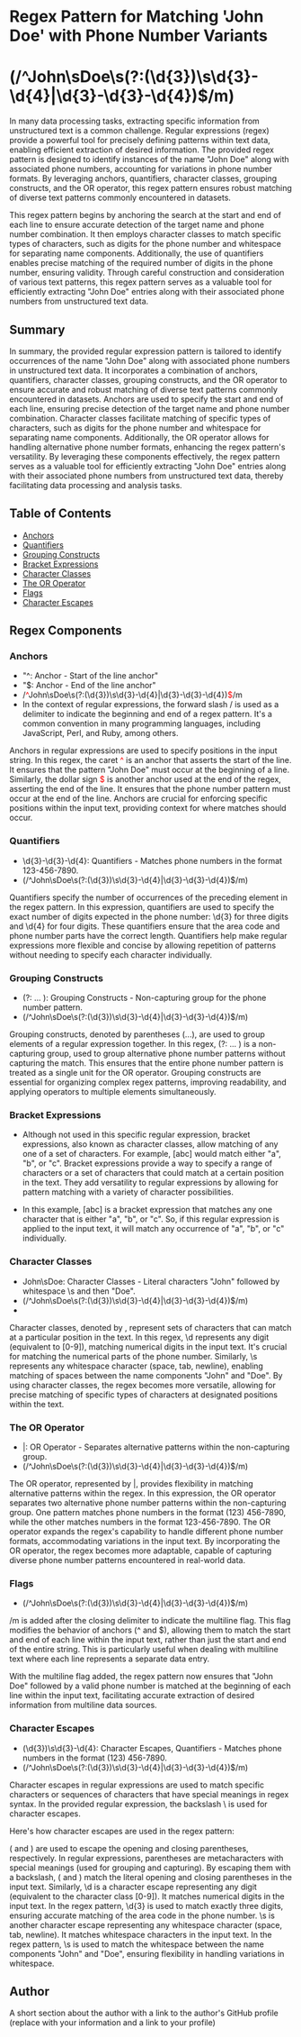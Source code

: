 # Regex Pattern for Matching 'John Doe' with Phone Number Variants 
# (/^John\sDoe\s(?:\(\d{3}\)\s\d{3}-\d{4}|\d{3}-\d{3}-\d{4})$/m)

In many data processing tasks, extracting specific information from unstructured text is a common challenge. Regular expressions (regex) provide a powerful tool for precisely defining patterns within text data, enabling efficient extraction of desired information. The provided regex pattern is designed to identify instances of the name "John Doe" along with associated phone numbers, accounting for variations in phone number formats. By leveraging anchors, quantifiers, character classes, grouping constructs, and the OR operator, this regex pattern ensures robust matching of diverse text patterns commonly encountered in datasets.

This regex pattern begins by anchoring the search at the start and end of each line to ensure accurate detection of the target name and phone number combination. It then employs character classes to match specific types of characters, such as digits for the phone number and whitespace for separating name components. Additionally, the use of quantifiers enables precise matching of the required number of digits in the phone number, ensuring validity. Through careful construction and consideration of various text patterns, this regex pattern serves as a valuable tool for efficiently extracting "John Doe" entries along with their associated phone numbers from unstructured text data.

## Summary

 In summary, the provided regular expression pattern is tailored to identify occurrences of the name "John Doe" along with associated phone numbers in unstructured text data. It incorporates a combination of anchors, quantifiers, character classes, grouping constructs, and the OR operator to ensure accurate and robust matching of diverse text patterns commonly encountered in datasets. Anchors are used to specify the start and end of each line, ensuring precise detection of the target name and phone number combination. Character classes facilitate matching of specific types of characters, such as digits for the phone number and whitespace for separating name components. Additionally, the OR operator allows for handling alternative phone number formats, enhancing the regex pattern's versatility. By leveraging these components effectively, the regex pattern serves as a valuable tool for efficiently extracting "John Doe" entries along with their associated phone numbers from unstructured text data, thereby facilitating data processing and analysis tasks.

## Table of Contents

- [Anchors](#anchors)
- [Quantifiers](#quantifiers)
- [Grouping Constructs](#grouping-constructs)
- [Bracket Expressions](#bracket-expressions)
- [Character Classes](#character-classes)
- [The OR Operator](#the-or-operator)
- [Flags](#flags)
- [Character Escapes](#character-escapes)

## Regex Components

### Anchors
- "^: Anchor - Start of the line anchor" 
- "$: Anchor - End of the line anchor"
- /<span style="color:red;">^</span>John\sDoe\s(?:\(\d{3}\)\s\d{3}-\d{4}|\d{3}-\d{3}-\d{4})<span style="color:red;">$</span>/m
- In the context of regular expressions, the forward slash / is used as a delimiter to indicate the beginning and end of a regex pattern. It's a common convention in many programming languages, including JavaScript, Perl, and Ruby, among others.

Anchors in regular expressions are used to specify positions in the input string. In this regex, the caret <span style="color:red;">^</span> is an anchor that asserts the start of the line. It ensures that the pattern "John Doe" must occur at the beginning of a line. Similarly, the dollar sign <span style="color:red;">$</span> is another anchor used at the end of the regex, asserting the end of the line. It ensures that the phone number pattern must occur at the end of the line. Anchors are crucial for enforcing specific positions within the input text, providing context for where matches should occur.

### Quantifiers
- \d{3}-\d{3}-\d{4}: Quantifiers - Matches phone numbers in the format 123-456-7890.
- (/^John\sDoe\s(?:\(\d{3}\)\s\d{3}-\d{4}|\d{3}-\d{3}-\d{4})$/m)

Quantifiers specify the number of occurrences of the preceding element in the regex pattern. In this expression, quantifiers are used to specify the exact number of digits expected in the phone number: \d{3} for three digits and \d{4} for four digits. These quantifiers ensure that the area code and phone number parts have the correct length. Quantifiers help make regular expressions more flexible and concise by allowing repetition of patterns without needing to specify each character individually.

### Grouping Constructs
- (?: ... ): Grouping Constructs - Non-capturing group for the phone number pattern.
- (/^John\sDoe\s(?:\(\d{3}\)\s\d{3}-\d{4}|\d{3}-\d{3}-\d{4})$/m)

 Grouping constructs, denoted by parentheses (...), are used to group elements of a regular expression together. In this regex, (?: ... ) is a non-capturing group, used to group alternative phone number patterns without capturing the match. This ensures that the entire phone number pattern is treated as a single unit for the OR operator. Grouping constructs are essential for organizing complex regex patterns, improving readability, and applying operators to multiple elements simultaneously.

### Bracket Expressions

 - Although not used in this specific regular expression, bracket expressions, also known as character classes, allow matching of any one of a set of characters. For example, [abc] would match either "a", "b", or "c". Bracket expressions provide a way to specify a range of characters or a set of characters that could match at a certain position in the text. They add versatility to regular expressions by allowing for pattern matching with a variety of character possibilities.

 - In this example, [abc] is a bracket expression that matches any one character that is either "a", "b", or "c". So, if this regular expression is applied to the input text, it will match any occurrence of "a", "b", or "c" individually.

### Character Classes
- John\sDoe: Character Classes - Literal characters "John" followed by whitespace \s and then "Doe".
- (/^John\sDoe\s(?:\(\d{3}\)\s\d{3}-\d{4}|\d{3}-\d{3}-\d{4})$/m)
-
Character classes, denoted by \, represent sets of characters that can match at a particular position in the text. In this regex, \d represents any digit (equivalent to [0-9]), matching numerical digits in the input text. It's crucial for matching the numerical parts of the phone number. Similarly, \s represents any whitespace character (space, tab, newline), enabling matching of spaces between the name components "John" and "Doe". By using character classes, the regex becomes more versatile, allowing for precise matching of specific types of characters at designated positions within the text.

### The OR Operator
- |: OR Operator - Separates alternative patterns within the non-capturing group.
- (/^John\sDoe\s(?:\(\d{3}\)\s\d{3}-\d{4}|\d{3}-\d{3}-\d{4})$/m)

The OR operator, represented by |, provides flexibility in matching alternative patterns within the regex. In this expression, the OR operator separates two alternative phone number patterns within the non-capturing group. One pattern matches phone numbers in the format (123) 456-7890, while the other matches numbers in the format 123-456-7890. The OR operator expands the regex's capability to handle different phone number formats, accommodating variations in the input text. By incorporating the OR operator, the regex becomes more adaptable, capable of capturing diverse phone number patterns encountered in real-world data.

### Flags
- (/^John\sDoe\s(?:\(\d{3}\)\s\d{3}-\d{4}|\d{3}-\d{3}-\d{4})$/m)

/m is added after the closing delimiter to indicate the multiline flag. This flag modifies the behavior of anchors (^ and $), allowing them to match the start and end of each line within the input text, rather than just the start and end of the entire string. This is particularly useful when dealing with multiline text where each line represents a separate data entry.

With the multiline flag added, the regex pattern now ensures that "John Doe" followed by a valid phone number is matched at the beginning of each line within the input text, facilitating accurate extraction of desired information from multiline data sources.

### Character Escapes
- \(\d{3}\)\s\d{3}-\d{4}: Character Escapes, Quantifiers - Matches phone numbers in the format (123) 456-7890.
- (/^John\sDoe\s(?:\(\d{3}\)\s\d{3}-\d{4}|\d{3}-\d{3}-\d{4})$/m)

Character escapes in regular expressions are used to match specific characters or sequences of characters that have special meanings in regex syntax. In the provided regular expression, the backslash \ is used for character escapes.

Here's how character escapes are used in the regex pattern:

\( and \) are used to escape the opening and closing parentheses, respectively. In regular expressions, parentheses are metacharacters with special meanings (used for grouping and capturing). By escaping them with a backslash, \( and \) match the literal opening and closing parentheses in the input text.
Similarly, \d is a character escape representing any digit (equivalent to the character class [0-9]). It matches numerical digits in the input text. In the regex pattern, \d{3} is used to match exactly three digits, ensuring accurate matching of the area code in the phone number.
\s is another character escape representing any whitespace character (space, tab, newline). It matches whitespace characters in the input text. In the regex pattern, \s is used to match the whitespace between the name components "John" and "Doe", ensuring flexibility in handling variations in whitespace.

## Author

A short section about the author with a link to the author's GitHub profile (replace with your information and a link to your profile)
